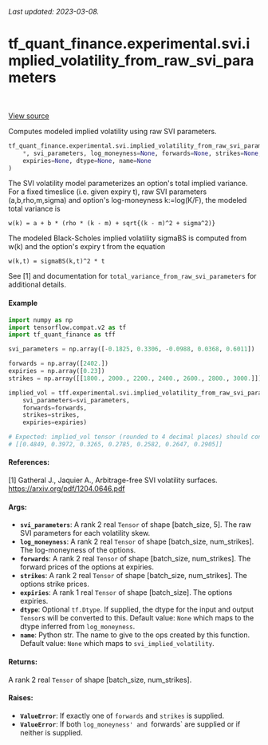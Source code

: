 <!--
This file is generated by a tool. Do not edit directly.
For open-source contributions the docs will be updated automatically.
-->

*Last updated: 2023-03-08.*

<div itemscope itemtype="http://developers.google.com/ReferenceObject">
<meta itemprop="name" content="tf_quant_finance.experimental.svi.implied_volatility_from_raw_svi_parameters" />
<meta itemprop="path" content="Stable" />
</div>

# tf_quant_finance.experimental.svi.implied_volatility_from_raw_svi_parameters

<!-- Insert buttons and diff -->

<table class="tfo-notebook-buttons tfo-api" align="left">
</table>

<a target="_blank" href="https://github.com/google/tf-quant-finance/blob/master/tf_quant_finance/experimental/svi/parameterizations.py">View source</a>



Computes modeled implied volatility using raw SVI parameters.

```python
tf_quant_finance.experimental.svi.implied_volatility_from_raw_svi_parameters(
    *, svi_parameters, log_moneyness=None, forwards=None, strikes=None,
    expiries=None, dtype=None, name=None
)
```



<!-- Placeholder for "Used in" -->

The SVI volatility model parameterizes an option's total implied variance. For
a fixed timeslice (i.e. given expiry t), raw SVI parameters (a,b,rho,m,sigma)
and option's log-moneyness k:=log(K/F), the modeled total variance is
```None
w(k) = a + b * (rho * (k - m) + sqrt{(k - m)^2 + sigma^2)}
```

The modeled Black-Scholes implied volatility sigmaBS is computed from w(k)
and the option's expiry t from the equation
```None
w(k,t) = sigmaBS(k,t)^2 * t
```

See [1] and documentation for `total_variance_from_raw_svi_parameters` for
additional details.

#### Example

```python
import numpy as np
import tensorflow.compat.v2 as tf
import tf_quant_finance as tff

svi_parameters = np.array([-0.1825, 0.3306, -0.0988, 0.0368, 0.6011])

forwards = np.array([2402.])
expiries = np.array([0.23])
strikes = np.array([[1800., 2000., 2200., 2400., 2600., 2800., 3000.]])

implied_vol = tff.experimental.svi.implied_volatility_from_raw_svi_parameters(
    svi_parameters=svi_parameters,
    forwards=forwards,
    strikes=strikes,
    expiries=expiries)

# Expected: implied_vol tensor (rounded to 4 decimal places) should contain
# [[0.4849, 0.3972, 0.3265, 0.2785, 0.2582, 0.2647, 0.2905]]
```

#### References:
[1] Gatheral J., Jaquier A., Arbitrage-free SVI volatility surfaces.
https://arxiv.org/pdf/1204.0646.pdf

#### Args:


* <b>`svi_parameters`</b>: A rank 2 real `Tensor` of shape [batch_size, 5]. The raw SVI
  parameters for each volatility skew.
* <b>`log_moneyness`</b>: A rank 2 real `Tensor` of shape [batch_size, num_strikes].
  The log-moneyness of the options.
* <b>`forwards`</b>: A rank 2 real `Tensor` of shape [batch_size, num_strikes]. The
  forward prices of the options at expiries.
* <b>`strikes`</b>: A rank 2 real `Tensor` of shape [batch_size, num_strikes]. The
  options strike prices.
* <b>`expiries`</b>: A rank 1 real `Tensor` of shape [batch_size]. The options
  expiries.
* <b>`dtype`</b>: Optional `tf.Dtype`. If supplied, the dtype for the input and output
  `Tensor`s will be converted to this.
  Default value: `None` which maps to the dtype inferred from
    `log_moneyness`.
* <b>`name`</b>: Python str. The name to give to the ops created by this function.
  Default value: `None` which maps to `svi_implied_volatility`.


#### Returns:

A rank 2 real `Tensor` of shape [batch_size, num_strikes].



#### Raises:


* <b>`ValueError`</b>: If exactly one of `forwards` and `strikes` is supplied.
* <b>`ValueError`</b>: If both `log_moneyness' and `forwards` are supplied or if
neither is supplied.